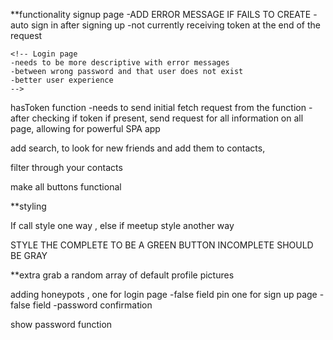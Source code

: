 <!-- Create a function that checks for token -->
<!-- -Extract out and call function in each location ( repeated 6 times so far ) -->
<!-- filter logs by calls or meetups -->

<!-- needs to send fetch request from every page if token is present
temp fix -->

**functionality
  signup page
    -ADD ERROR MESSAGE IF FAILS TO CREATE
    -auto sign in after signing up
    -not currently receiving token at the end of the request

    <!-- Login page
    -needs to be more descriptive with error messages
    -between wrong password and that user does not exist
    -better user experience
    -->

  hasToken function
    -needs to send initial fetch request from the function
    -after checking if token if present, send request for all information on all page, allowing for powerful SPA app

  add search, to look for new friends and add them
  to contacts,

  filter through your contacts


  make all buttons functional

**styling

  If call style one way , else if meetup style another way

  STYLE THE COMPLETE TO BE A GREEN BUTTON
  INCOMPLETE SHOULD BE GRAY

**extra
  grab a random array of default profile pictures

  adding honeypots ,
    one for login page
      -false field pin
    one for sign up page
      -false field -password confirmation

  show password function
